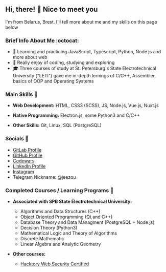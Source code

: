 ## Hi, there! :wave: Nice to meet you

I'm from Belarus, Brest. I'll tell more about me and my skills on this page below

### Brief Info About Me :octocat:
- :feet: Learning and practicing JavaScript, Typescript, Python, Node.js and more about web 
- :dizzy: Really enjoy of coding, studying and exploring 
- :mortar_board: Three courses of study at St. Petersburg's State Electrotechnical University ("LETI") gave me in-depth lernings of C/C++, Assembler, basics of OOP and Operating Systems

### Main Skills :bookmark_tabs:
  
- **Web Development:** HTML, CSS3 (SCSS), JS, Node.js, Vue.js, Nuxt.js

- **Native Programming:** Electron.js, some Python3 and C/C++

- **Other Skills:** Git, Linux, SQL (PostgreSQL)
</details>

### Socials :iphone:
- [GitLab Profile](https://gitlab.com/jeezou)
- [GitHub Profile](https://github.com/jeezou)
- [Codewars](https://www.codewars.com/users/jeezou)
- [LinkedIn Profile](https://www.linkedin.com/in/pugocoder/)
- [Instagram](https://www.instagram.com/sadindifferentguy/)
- Telegram Nickname: @jeezou 

### Completed Courses / Learning Programs :page_with_curl:
- **Associated with SPB State Electrotechnical University:**
  - Algorithms and Data Structures (C++)
  - Object Oriented Programming (Qt and C++)
  - Database Theory and Data Managment (PostgreSQL + Node.js)
  - Decision Theory (Python3)
  - Mathematical Logic and Theory of Algorithms
  - Discrete Mathematic
  - Linear Algebra and Analytic Geometry

- **Other courses:**
  - [Hacktory Web Security Certified](https://app.hacktory.ai/certificates/0c81aef1-412c-4fce-a1e0-a360876f8664)
